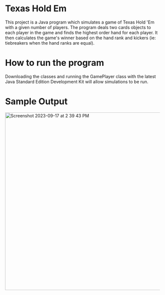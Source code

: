 # Texas Hold Em
This project is a Java program which simulates a game of Texas Hold 'Em with a given number of players. The program deals two cards objects to each player in the game and finds the highest order hand for each player. It then calculates the game's winner based on the hand rank and kickers (ie: tiebreakers when the hand ranks are equal).
# How to run the program
Downloading the classes and running the GamePlayer class with the latest Java Standard Edition Development Kit will allow simulations to be run.
# Sample Output
<img width="579" alt="Screenshot 2023-09-17 at 2 39 43 PM" src="https://github.com/MacAjwani/TexasHoldEm/assets/136268798/5e79f6f3-8c7b-4df4-939b-5d5293e52a6f">
